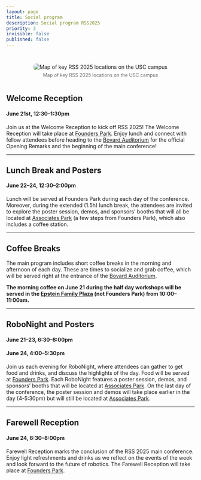 ```yaml
---
layout: page
title: Social program
description: Social program RSS2025
priority: 3
invisible: false
published: false
---
```



<div style="text-align: center; margin: 3em auto;">
  <img src="{{ site.baseurl }}/images/local2025/usc_map.png"
       alt="Map of key RSS 2025 locations on the USC campus"
       style="max-width: 75%; height: auto; border-radius: 6px;">
  <div style="margin-top: 0.5em; font-size: 0.9em; color: #666;">
    Map of key RSS 2025 locations on the USC campus
  </div>
</div>

## Welcome Reception
#### June 21st, 12:30–1:30pm
<!-- #### Saturday, June 21st, 12:30–1:30pm -->
<!-- <div style="font-size: 1.5rem; font-weight: 500; color: #666; margin-top: -0.5em; margin-bottom: 1em;">
  June 21st, 12:30–1:30pm
</div> -->

Join us at the Welcome Reception to kick off RSS 2025! The Welcome Reception will take place at <a href="https://maps.app.goo.gl/KBvJUBtyXxn319QG8">Founders Park</a>. Enjoy lunch and connect with fellow attendees before heading to the <a href="https://maps.app.goo.gl/gmsxcUqwNSfjsuHL8">Bovard Auditorium</a> for the official Opening Remarks and the beginning of the main conference!

---

## Lunch Break and Posters
#### June 22–24, 12:30–2:00pm
<!-- #### Sunday–Tuesday, June 22–24, 12:30–2:00pm -->
<!-- <div style="font-size: 1.5rem; font-weight: 500; color: #666; margin-top: -0.5em; margin-bottom: 1em;">
    June 22–24, 12:30–2:00pm
</div> -->
Lunch will be served at Founders Park during each day of the conference. Moreover, during the extended (1.5h) lunch break, the attendees are invited to explore the poster session, demos, and sponsors’ booths that will all be located at <a href="https://maps.app.goo.gl/T7MvVVdzxUcdoGvJ9">Associates Park</a> (a few steps from Founders Park), which also includes a coffee station.

---

## Coffee Breaks
The main program includes short coffee breaks in the morning and afternoon of each day. These are times to socialize and grab coffee, which will be served right at the entrance of the <a href="https://maps.app.goo.gl/gmsxcUqwNSfjsuHL8">Bovard Auditorium</a>.

<strong>The morning coffee on June 21 during the half day workshops will be served in the <a href="https://maps.app.goo.gl/YTtHP12vrTdBQpce9">Epstein Family Plaza</a> (not Founders Park) from 10:00–11:00am.</strong>

---

## RoboNight and Posters
#### June 21–23, 6:30–8:00pm
#### June 24, 4:00–5:30pm
<!-- #### Saturday–Monday, June 21–23, 6:30–8:00pm
#### Tuesday, June 24, 4:00–5:30pm -->
<!-- <div style="font-size: 1.5rem; font-weight: 500; color: #666; margin-top: -0.5em; margin-bottom: 1em;">
  June 21–23, 6:30–8:00pm + June 24 4:00–5:30pm
</div> -->

Join us each evening for RoboNight, where attendees can gather to get food and drinks, and discuss the highlights of the day. Food will be served at <a href="https://maps.app.goo.gl/KBvJUBtyXxn319QG8">Founders Park</a>. Each RoboNight features a poster session, demos, and sponsors’ booths that will be located at <a href="https://maps.app.goo.gl/T7MvVVdzxUcdoGvJ9">Associates Park</a>. On the last day of the conference, the poster session and demos will take place earlier in the day (4-5:30pm) but will still be located at <a href="https://maps.app.goo.gl/T7MvVVdzxUcdoGvJ9">Associates Park</a>.

---

## Farewell Reception
#### June 24, 6:30–8:00pm
<!-- #### Tuesday, June 24, 6:30–8:00pm -->
<!-- <div style="font-size: 1.5rem; font-weight: 500; color: #666; margin-top: -0.5em; margin-bottom: 1em;">
 June 24, 6:30–8:00pm
</div> -->

Farewell Reception marks the conclusion of the RSS 2025 main conference. Enjoy light refreshments and drinks as we reflect on the events of the week and look forward to the future of robotics. The Farewell Reception will take place at <a href="https://maps.app.goo.gl/KBvJUBtyXxn319QG8">Founders Park</a>.

